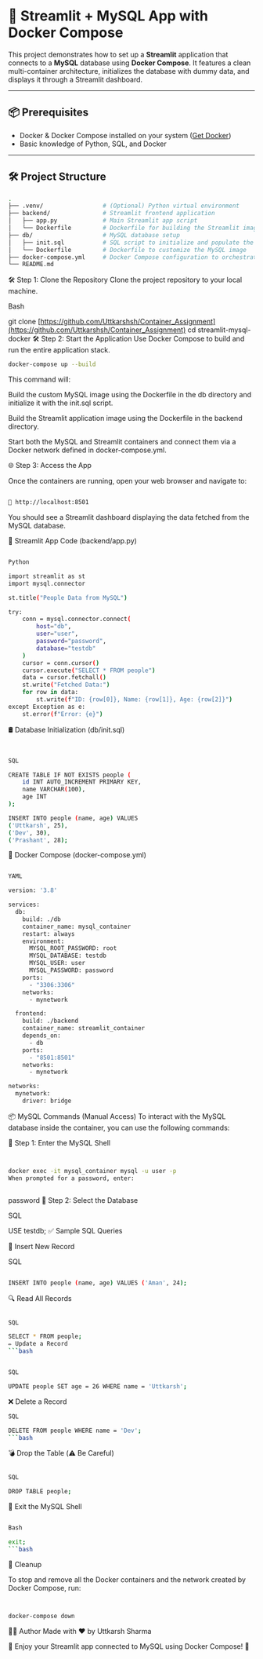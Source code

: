# 🚀 Streamlit + MySQL App with Docker Compose

This project demonstrates how to set up a **Streamlit** application that connects to a **MySQL** database using **Docker Compose**. It features a clean multi-container architecture, initializes the database with dummy data, and displays it through a Streamlit dashboard.

---

## 📦 Prerequisites
- Docker & Docker Compose installed on your system ([Get Docker](https://docs.docker.com/get-docker/))
- Basic knowledge of Python, SQL, and Docker

---

## 🛠️ Project Structure

```bash
.
├── .venv/                 # (Optional) Python virtual environment
├── backend/               # Streamlit frontend application
│   ├── app.py             # Main Streamlit app script
│   └── Dockerfile         # Dockerfile for building the Streamlit image
├── db/                    # MySQL database setup
│   ├── init.sql           # SQL script to initialize and populate the DB
│   └── Dockerfile         # Dockerfile to customize the MySQL image
├── docker-compose.yml     # Docker Compose configuration to orchestrate services
└── README.md

```

🛠️ Step 1: Clone the Repository
Clone the project repository to your local machine.

Bash

git clone [https://github.com/Uttkarshsh/Container_Assignment](https://github.com/Uttkarshsh/Container_Assignment)
cd streamlit-mysql-docker
🛠️ Step 2: Start the Application
Use Docker Compose to build and run the entire application stack.

```bash
docker-compose up --build
```
This command will:

Build the custom MySQL image using the Dockerfile in the db directory and initialize it with the init.sql script.


Build the Streamlit application image using the Dockerfile in the backend directory.


Start both the MySQL and Streamlit containers and connect them via a Docker network defined in docker-compose.yml.


🌐 Step 3: Access the App

Once the containers are running, open your web browser and navigate to:
```bash

🔗 http://localhost:8501

```

You should see a Streamlit dashboard displaying the data fetched from the MySQL database.

📝 Streamlit App Code (backend/app.py)
```bash

Python

import streamlit as st
import mysql.connector

st.title("People Data from MySQL")

try:
    conn = mysql.connector.connect(
        host="db",
        user="user",
        password="password",
        database="testdb"
    )
    cursor = conn.cursor()
    cursor.execute("SELECT * FROM people")
    data = cursor.fetchall()
    st.write("Fetched Data:")
    for row in data:
        st.write(f"ID: {row[0]}, Name: {row[1]}, Age: {row[2]}")
except Exception as e:
    st.error(f"Error: {e}")


```
🛢️ Database Initialization (db/init.sql)
```bash


SQL

CREATE TABLE IF NOT EXISTS people (
    id INT AUTO_INCREMENT PRIMARY KEY,
    name VARCHAR(100),
    age INT
);

INSERT INTO people (name, age) VALUES
('Uttkarsh', 25),
('Dev', 30),
('Prashant', 28);

```
🐳 Docker Compose (docker-compose.yml)
```bash

YAML

version: '3.8'

services:
  db:
    build: ./db
    container_name: mysql_container
    restart: always
    environment:
      MYSQL_ROOT_PASSWORD: root
      MYSQL_DATABASE: testdb
      MYSQL_USER: user
      MYSQL_PASSWORD: password
    ports:
      - "3306:3306"
    networks:
      - mynetwork

  frontend:
    build: ./backend
    container_name: streamlit_container
    depends_on:
      - db
    ports:
      - "8501:8501"
    networks:
      - mynetwork

networks:
  mynetwork:
    driver: bridge


```
📦 MySQL Commands (Manual Access)
To interact with the MySQL database inside the container, you can use the following commands:



🔐 Step 1: Enter the MySQL Shell

```bash


docker exec -it mysql_container mysql -u user -p
When prompted for a password, enter:



```

password
💾 Step 2: Select the Database

SQL

USE testdb;
✅ Sample SQL Queries

🔽 Insert New Record


SQL
```bash

INSERT INTO people (name, age) VALUES ('Aman', 24);

```
🔍 Read All Records
```bash

SQL

SELECT * FROM people;
✏️ Update a Record
```bash
```
```bash

SQL

UPDATE people SET age = 26 WHERE name = 'Uttkarsh';
```

❌ Delete a Record
```bash
SQL

DELETE FROM people WHERE name = 'Dev';
```bash
```


💣 Drop the Table (⚠️ Be Careful)
```bash

SQL

DROP TABLE people;

```
🚪 Exit the MySQL Shell
```bash

Bash

exit;
```bash
```

🧹 Cleanup


To stop and remove all the Docker containers and the network created by Docker Compose, run:


```bash


docker-compose down


```
👨‍💻 Author
Made with ❤️ by Uttkarsh Sharma

🚀 Enjoy your Streamlit app connected to MySQL using Docker Compose! 🚀
